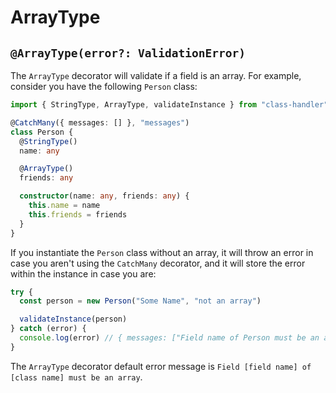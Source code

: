 # ArrayType

## `@ArrayType(error?: ValidationError)`

The `ArrayType` decorator will validate if a field is an array. For example, consider you have the following `Person` class:

```typescript
import { StringType, ArrayType, validateInstance } from "class-handler"

@CatchMany({ messages: [] }, "messages")
class Person {
  @StringType()
  name: any

  @ArrayType()
  friends: any

  constructor(name: any, friends: any) {
    this.name = name
    this.friends = friends
  }
}
```

If you instantiate the `Person` class without an array, it will throw an error in case you aren't using the `CatchMany` decorator, and it will store the error within the instance in case you are:

```typescript
try {
  const person = new Person("Some Name", "not an array")

  validateInstance(person)
} catch (error) {
  console.log(error) // { messages: ["Field name of Person must be an array"] }
}
```

The `ArrayType` decorator default error message is `Field [field name] of [class name] must be an array`.
